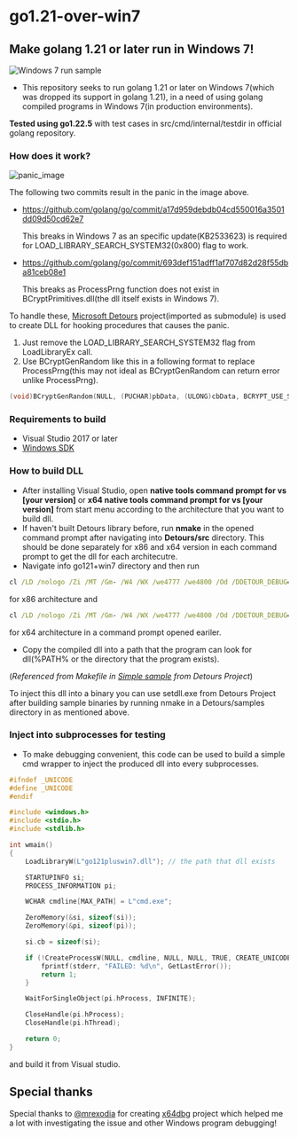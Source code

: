 # go1.21-over-win7

## Make golang 1.21 or later run in Windows 7!
![Windows 7 run sample](https://i.imgur.com/3Q7S5Q7.png)

- This repository seeks to run golang 1.21 or later on Windows 7(which was dropped its support in golang 1.21), in a need of using golang compiled programs in Windows 7(in production environments).

__Tested using go1.22.5__ with test cases in src/cmd/internal/testdir in official golang repository.

### How does it work?

![panic_image](https://i.imgur.com/o9MbdXf.png)

The following two commits result in the panic in the image above.

- https://github.com/golang/go/commit/a17d959debdb04cd550016a3501dd09d50cd62e7
  
  This breaks in Windows 7 as an specific update(KB2533623) is required for LOAD_LIBRARY_SEARCH_SYSTEM32(0x800) flag to work.
- https://github.com/golang/go/commit/693def151adff1af707d82d28f55dba81ceb08e1

  This breaks as ProcessPrng function does not exist in BCryptPrimitives.dll(the dll itself exists in Windows 7).

To handle these, [Microsoft Detours](https://github.com/microsoft/Detours) project(imported as submodule) is used to create DLL for hooking procedures that causes the panic.

1. Just remove the LOAD_LIBRARY_SEARCH_SYSTEM32 flag from LoadLibraryEx call.
2. Use BCryptGenRandom like this in a following format to replace ProcessPrng(this may not ideal as BCryptGenRandom can return error unlike ProcessPrng).

```cpp
(void)BCryptGenRandom(NULL, (PUCHAR)pbData, (ULONG)cbData, BCRYPT_USE_SYSTEM_PREFERRED_RNG);
```

### Requirements to build

- Visual Studio 2017 or later
- [Windows SDK](https://developer.microsoft.com/en-us/windows/downloads/windows-sdk)

### How to build DLL

- After installing Visual Studio, open __native tools command prompt for vs [your version]__ or __x64 native tools command prompt for vs [your version]__  from start menu according to the architecture that you want to build dll.
- If haven't built Detours library before, run __nmake__ in the opened command prompt after navigating into __Detours/src__ directory. This should be done separately for x86 and x64 version in each command prompt to get the dll for each architecutre.
- Navigate info go121+win7 directory and then run

```cmd
cl /LD /nologo /Zi /MT /Gm- /W4 /WX /we4777 /we4800 /Od /DDETOUR_DEBUG=0  /I ..\Detours\include\ /Fego121pluswin7.dll go121pluswin7.cpp  /link /release /incremental:no  /nodefaultlib:oldnames.lib /export:DetourFinishHelperProcess,@1,NONAME /export:HookedCreateProcessInternal  /export:HookedLoadLibraryEx  /export:HookedGetProcAddress ..\Detours\lib.X86\detours.lib kernel32.lib bcrypt.lib
```

for x86 architecture and

```cmd
cl /LD /nologo /Zi /MT /Gm- /W4 /WX /we4777 /we4800 /Od /DDETOUR_DEBUG=0  /I ..\Detours\include\ /Fego121pluswin7_64.dll go121pluswin7.cpp  /link /release /incremental:no  /nodefaultlib:oldnames.lib /export:DetourFinishHelperProcess,@1,NONAME  /export:HookedCreateProcessInternal /export:HookedLoadLibraryEx  /export:HookedGetProcAddress ..\Detours\lib.X64\detours.lib kernel32.lib bcrypt.lib
```

for x64 architecture in a command prompt opened eariler.

- Copy the compiled dll into a path that the program can look for dll(%PATH% or the directory that the program exists).

(_Referenced from Makefile in [Simple sample](https://github.com/microsoft/Detours/wiki/SampleSimple) from Detours Project_)

To inject this dll into a binary you can use setdll.exe from Detours Project after building sample binaries by running nmake in a Detours/samples directory in as mentioned above.

### Inject into subprocesses for testing

- To make debugging convenient, this code can be used to build a simple cmd wrapper to inject the produced dll into every subprocesses.

```cpp
#ifndef _UNICODE
#define _UNICODE
#endif

#include <windows.h>
#include <stdio.h>
#include <stdlib.h>

int wmain()
{
	LoadLibraryW(L"go121pluswin7.dll"); // the path that dll exists

	STARTUPINFO si;
	PROCESS_INFORMATION pi;

	WCHAR cmdline[MAX_PATH] = L"cmd.exe";

	ZeroMemory(&si, sizeof(si));
	ZeroMemory(&pi, sizeof(pi));

	si.cb = sizeof(si);

	if (!CreateProcessW(NULL, cmdline, NULL, NULL, TRUE, CREATE_UNICODE_ENVIRONMENT, NULL, NULL, &si, &pi)) {
		fprintf(stderr, "FAILED: %d\n", GetLastError());
		return 1;
	}

	WaitForSingleObject(pi.hProcess, INFINITE);

	CloseHandle(pi.hProcess);
	CloseHandle(pi.hThread);

	return 0;
}
```
and build it from Visual studio.

## Special thanks

Special thanks to [@mrexodia](https://github.com/mrexodia) for creating [x64dbg](https://github.com/x64dbg/x64dbg) project which helped me a lot with investigating the issue and other Windows program debugging!
